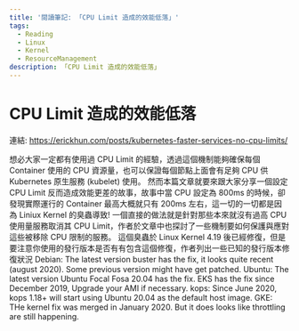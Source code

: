 ```yaml
---
title: '閱讀筆記: 「CPU Limit 造成的效能低落」'
tags:
  - Reading
  - Linux
  - Kernel
  - ResourceManagement
description: 「CPU Limit 造成的效能低落」
---
```


# CPU Limit 造成的效能低落
連結: https://erickhun.com/posts/kubernetes-faster-services-no-cpu-limits/

想必大家一定都有使用過 CPU Limit 的經驗，透過這個機制能夠確保每個 Container 使用的 CPU 資源量，也可以保證每個節點上面會有足夠 CPU 供 Kubernetes 原生服務 (kubelet) 使用。
然而本篇文章就要來跟大家分享一個設定 CPU Limit 反而造成效能更差的故事，故事中當 CPU 設定為 800ms 的時候，卻發現實際運行的 Container 最高大概就只有 200ms 左右，這一切的一切都是因為 Liniux Kernel 的臭蟲導致!
一個直接的做法就是針對那些本來就沒有過高 CPU 使用量服務取消其 CPU Limit，作者於文章中也探討了一些機制要如何保護與應對這些被移除 CPU 限制的服務。
這個臭蟲於 Linux Kernel 4.19 後已經修復，但是要注意你使用的發行版本是否有有包含這個修復，作者列出一些已知的發行版本修復狀況
Debian: The latest version buster has the fix, it looks quite recent (august 2020). Some previous version might have get patched.
Ubuntu: The latest version Ubuntu Focal Fosa 20.04 has the fix.
EKS has the fix since December 2019, Upgrade your AMI if necessary.
kops: Since June 2020, kops 1.18+ will start using Ubuntu 20.04 as the default host image.
GKE: THe kernel fix was merged in January 2020. But it does looks like throttling are still happening.
